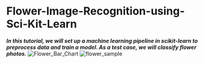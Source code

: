 # Flower-Image-Recognition-using-Sci-Kit-Learn

***In this tutorial, we will set up a machine learning pipeline in scikit-learn to preprocess data and train a model. As a test case, we will classify flower photos.***
![Flower_Bar_Chart](https://github.com/user-attachments/assets/06401904-9c86-49af-b8b8-46a93f9ef1fd)
![flower_sample](https://github.com/user-attachments/assets/f02b3b5b-598a-4969-bd07-6c7eb6ad2f61)


